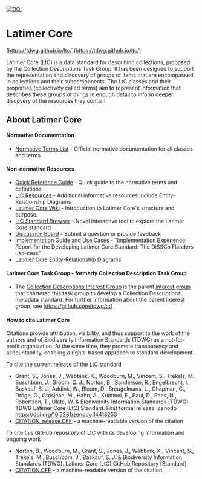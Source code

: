 [![DOI](https://zenodo.org/badge/DOI/10.5281/zenodo.14418253.svg)](https://doi.org/10.5281/zenodo.14418253)

# Latimer Core
[https://tdwg.github.io/ltc/](https://tdwg.github.io/ltc/)

Latimer Core (LtC) is a data standard for describing collections, proposed by the Collection Descriptions Task Group. It has been designed to support the representation and discovery of groups of items that are encompassed in collections and their subcomponents. The LtC classes and their properties (collectively called terms) aim to represent information that describes these groups of things in enough detail to inform deeper discovery of the resources they contain.

## About Latimer Core
#### Normative Documentation
- [Normative Terms List](https://tdwg.github.io/ltc/terms/) - Official normative documentation for all classes and terms

#### Non-normative Resources <a name="non-norm"></a>
- [Quick Reference Guide](https://tdwg.github.io/ltc/quick-reference/) - Quick guide to the normative terms and definitions.
- [LtC Resources](https://tdwg.github.io/ltc/quick-reference/) - Additional informative resources include Entity-Relationship Diagrams
- [Latimer Core Wiki](https://github.com/tdwg/ltc/wiki) - Introduction to Latimer Core's structure and purpose.
- [LtC Standard Browser](https://rebrand.ly/tdwg-cd-standard-browser) - Novel interactive tool to explore the Latimer Core standard
- [Discussion Board](https://github.com/tdwg/ltc/discussions) - Submit a question or provide feedback
- [Implementation Guide and Use Cases](https://biss.pensoft.net/article/113766/) - "Implementation Experience Report for the Developing Latimer Core Standard: The DiSSCo Flanders use-case"
- [Latimer Core Entity-Relationship Diagrams](https://tdwg.github.io/ltc/resources/index.html)
  
#### Latimer Core Task Group - formerly Collection Description Task Group
- The [Collection Descriptions Interest Group](https://www.tdwg.org/community/cd/) is the parent [interest group](https://www.tdwg.org/about/process/) that chartered this task group to develop a Collection Descriptions metadata standard. For further information about the parent interest group, see https://github.com/tdwg/cd

#### How to cite Latimer Core
Citations provide attribution, visibility, and thus support to the work of the authors and of Biodiversity Information Standards (TDWG) as a not-for-profit organization. At the same time, they promote transparency and accountability, enabling a rights-based approach to standard development.

To cite the current release of the LtC standard
- Grant, S., Jones, J., Webbink, K., Woodburn, M., Vincent, S., Trekels, M., Buschbom, J., Groom, Q. J., Norton, B., Sanderson, R., Engelbrecht, I., Baskauf, S. J., Addink, W., Bloom, D., Breugelmans, L., Chapman, C., Dröge, G., Grosjean, M., Hahn, A., Krimmel, E., Paul, D., Raes, N., Robertson, T., Ulate, W. & Biodiversity Information Standards (TDWG). TDWG Latimer Core (LtC) Standard. First formal release. Zenodo https://doi.org/10.5281/zenodo.14418253 
- [CITATION_release.CFF](https://github.com/tdwg/ltc/blob/main/CITATION_release.cff) - a machine-readable version of the citation

To cite this GitHub repository of LtC with its developing information and ongoing work
- Norton, B., Woodburn, M., Grant, S., Jones, J., Webbink, K., Vincent, S., Trekels, M., Buschbom, J., Baskauf, S. J. & Biodiversity Information Standards (TDWG). Latimer Core (LtC) GitHub Repository [Standard]
- [CITATION.CFF](https://github.com/tdwg/ltc/blob/main/CITATION.cff) - a machine-readable version of the citation
